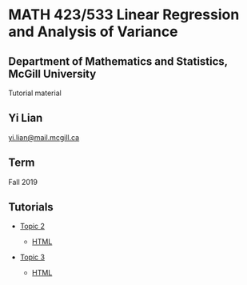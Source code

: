 # MATH 423/533 Linear Regression and Analysis of Variance
## Department of Mathematics and Statistics, McGill University
 Tutorial material

## Yi Lian
yi.lian@mail.mcgill.ca

## Term
Fall 2019

## Tutorials
- [Topic 2](http://www.math.mcgill.ca/yyang/regression/comp/Comp-02-SLR_simulation.pdf)
	- [HTML](Simulation.ipynb)

- [Topic 3](http://www.math.mcgill.ca/yyang/regression/comp/Comp-03-stat_property.pdf)
	- [HTML](StatisticalProperty.ipynb)
